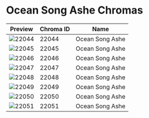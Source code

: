 # Ocean Song Ashe Chromas



| Preview | Chroma ID | Name |
|---------|-----------|------|
| ![22044](https://raw.communitydragon.org/latest/plugins/rcp-be-lol-game-data/global/default/v1/champion-chroma-images/22/22044.png) | 22044 | Ocean Song Ashe |
| ![22045](https://raw.communitydragon.org/latest/plugins/rcp-be-lol-game-data/global/default/v1/champion-chroma-images/22/22045.png) | 22045 | Ocean Song Ashe |
| ![22046](https://raw.communitydragon.org/latest/plugins/rcp-be-lol-game-data/global/default/v1/champion-chroma-images/22/22046.png) | 22046 | Ocean Song Ashe |
| ![22047](https://raw.communitydragon.org/latest/plugins/rcp-be-lol-game-data/global/default/v1/champion-chroma-images/22/22047.png) | 22047 | Ocean Song Ashe |
| ![22048](https://raw.communitydragon.org/latest/plugins/rcp-be-lol-game-data/global/default/v1/champion-chroma-images/22/22048.png) | 22048 | Ocean Song Ashe |
| ![22049](https://raw.communitydragon.org/latest/plugins/rcp-be-lol-game-data/global/default/v1/champion-chroma-images/22/22049.png) | 22049 | Ocean Song Ashe |
| ![22050](https://raw.communitydragon.org/latest/plugins/rcp-be-lol-game-data/global/default/v1/champion-chroma-images/22/22050.png) | 22050 | Ocean Song Ashe |
| ![22051](https://raw.communitydragon.org/latest/plugins/rcp-be-lol-game-data/global/default/v1/champion-chroma-images/22/22051.png) | 22051 | Ocean Song Ashe |